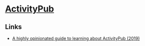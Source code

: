 # [ActivityPub](https://en.wikipedia.org/wiki/ActivityPub)

## Links

- [A highly opinionated guide to learning about ActivityPub (2019)](https://tinysubversions.com/notes/reading-activitypub/)


